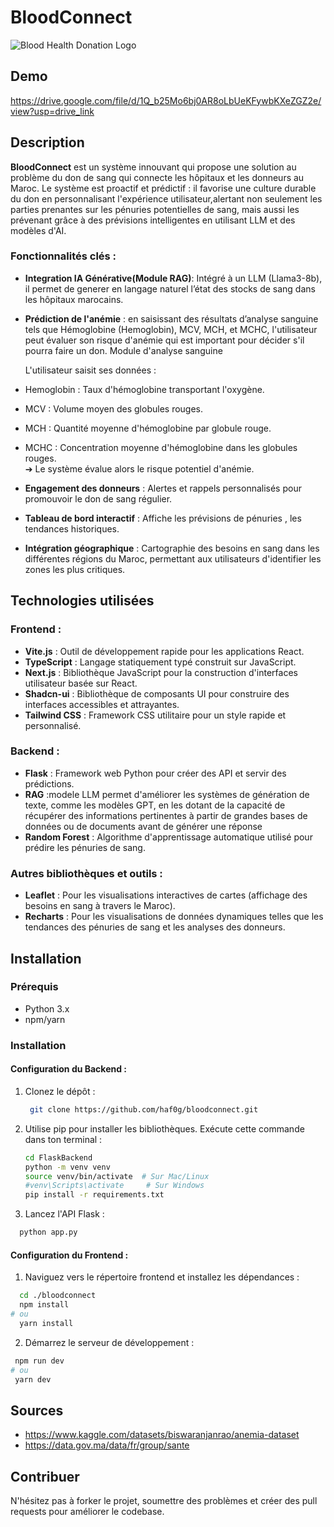 # BloodConnect
![Blood Health Donation Logo](https://github.com/user-attachments/assets/126535fe-1a1c-4d14-994d-f4597fffc066)

## Demo
https://drive.google.com/file/d/1Q_b25Mo6bj0AR8oLbUeKFywbKXeZGZ2e/view?usp=drive_link
## Description

**BloodConnect** 
est un système innouvant qui propose une solution au problème du don de sang qui connecte les hôpitaux et les donneurs au Maroc.
Le système est proactif et prédictif :  il favorise une culture durable du don en personnalisant l'expérience utilisateur,alertant non seulement les parties prenantes sur les pénuries potentielles de sang, mais aussi les prévenant grâce à des prévisions intelligentes en utilisant LLM et des modèles d'AI.

### Fonctionnalités clés :
- **Integration IA Générative(Module RAG)**: Intégré à un LLM (Llama3-8b), il permet de generer en langage naturel l’état des stocks de sang dans les hôpitaux marocains.
- **Prédiction de l'anémie** : en saisissant des résultats d’analyse sanguine tels que Hémoglobine (Hemoglobin), MCV, MCH, et MCHC, l'utilisateur peut évaluer son risque d'anémie qui est important pour décider s'il pourra faire un don.
Module d'analyse sanguine    

  L'utilisateur saisit ses données :

- Hemoglobin : Taux d'hémoglobine transportant l'oxygène.  
- MCV : Volume moyen des globules rouges.  
- MCH : Quantité moyenne d'hémoglobine par globule rouge.  
- MCHC : Concentration moyenne d'hémoglobine dans les globules rouges.  
➔ Le système évalue alors le risque potentiel d'anémie.

- **Engagement des donneurs** : Alertes et rappels personnalisés pour promouvoir le don de sang régulier.
- **Tableau de bord interactif** : Affiche les prévisions de pénuries , les tendances historiques.
- **Intégration géographique** : Cartographie des besoins en sang dans les différentes régions du Maroc, permettant aux utilisateurs d'identifier les zones les plus critiques.

## Technologies utilisées

### Frontend :
- **Vite.js** : Outil de développement rapide pour les applications React.
- **TypeScript** : Langage statiquement typé construit sur JavaScript.
- **Next.js** : Bibliothèque JavaScript pour la construction d'interfaces utilisateur basée sur React.
- **Shadcn-ui** : Bibliothèque de composants UI pour construire des interfaces accessibles et attrayantes.
- **Tailwind CSS** : Framework CSS utilitaire pour un style rapide et personnalisé.

### Backend :
- **Flask** : Framework web Python pour créer des API et servir des prédictions.
- **RAG** :modele LLM permet d'améliorer les systèmes de génération de texte, comme les modèles GPT, en les dotant de la capacité de récupérer des informations pertinentes à partir de grandes bases de données ou de documents avant de générer une réponse
- **Random Forest** : Algorithme d'apprentissage automatique utilisé pour prédire les pénuries de sang.

### Autres bibliothèques et outils :
- **Leaflet** : Pour les visualisations interactives de cartes (affichage des besoins en sang à travers le Maroc).
- **Recharts** : Pour les visualisations de données dynamiques telles que les tendances des pénuries de sang et les analyses des donneurs.

## Installation

### Prérequis
- Python 3.x
- npm/yarn

### Installation

#### Configuration du Backend :
1. Clonez le dépôt :
   ```bash
    git clone https://github.com/haf0g/bloodconnect.git
2. Utilise pip pour installer les bibliothèques. Exécute cette commande dans ton terminal :
   ```bash
   cd FlaskBackend
   python -m venv venv
   source venv/bin/activate  # Sur Mac/Linux
   #venv\Scripts\activate     # Sur Windows
   pip install -r requirements.txt
    ```


3. Lancez l'API Flask :
  ```bash
    python app.py
 ```
#### Configuration du Frontend :
1. Naviguez vers le répertoire frontend et installez les dépendances :
  ```bash
    cd ./bloodconnect
    npm install
# ou
    yarn install
  ```
2. Démarrez le serveur de développement :
  ```bash
   npm run dev
# ou
   yarn dev
  ```
## Sources
- https://www.kaggle.com/datasets/biswaranjanrao/anemia-dataset
- https://data.gov.ma/data/fr/group/sante
## Contribuer
N'hésitez pas à forker le projet, soumettre des problèmes et créer des pull requests pour améliorer le codebase.
